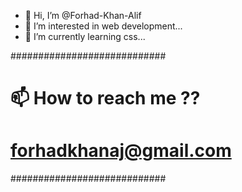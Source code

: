 - 👋 Hi, I’m @Forhad-Khan-Alif
- 👀 I’m interested in web development...
- 🌱 I’m currently learning css...
<!--- - 💞️ I’m looking to collaborate on ... --->


############################
#  📫 How to reach me ??  #
#  forhadkhanaj@gmail.com #
############################

<!---
Forhad-Khan-Alif/Forhad-Khan-Alif is a ✨ special ✨ repository because its `README.md` (this file) appears on your GitHub profile.
You can click the Preview link to take a look at your changes.
--->
